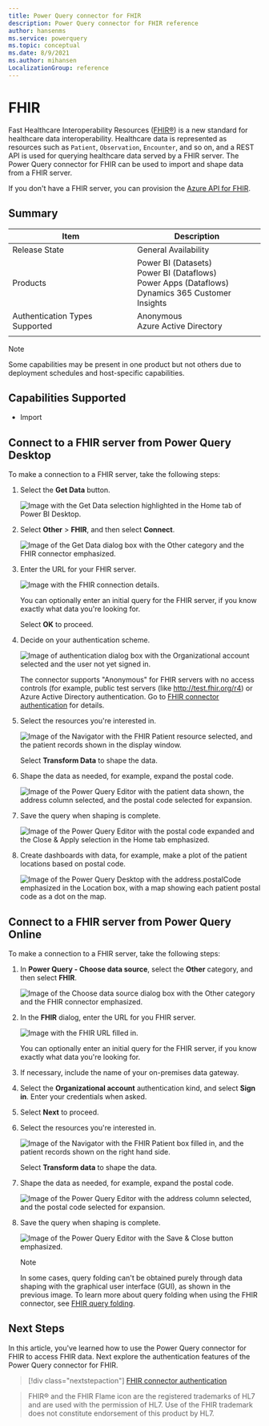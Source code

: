 ```yaml
---
title: Power Query connector for FHIR
description: Power Query connector for FHIR reference
author: hansenms
ms.service: powerquery
ms.topic: conceptual
ms.date: 8/9/2021
ms.author: mihansen
LocalizationGroup: reference
---
```


# FHIR

Fast Healthcare Interoperability Resources ([FHIR&reg;](https://hl7.org/fhir)) is a new standard for healthcare data interoperability. Healthcare data is represented as resources such as `Patient`, `Observation`, `Encounter`, and so on, and a REST API is used for querying healthcare data served by a FHIR server. The Power Query connector for FHIR can be used to import and shape data from a FHIR server.

If you don't have a FHIR server, you can provision the [Azure API for FHIR](/azure/healthcare-apis/).

## Summary

| Item | Description |
| ---- | ----------- |
| Release State | General Availability |
| Products | Power BI (Datasets)<br/>Power BI (Dataflows)<br/>Power Apps (Dataflows)<br/>Dynamics 365 Customer Insights |
| Authentication Types Supported | Anonymous<br/>Azure Active Directory |
| | |

>[!Note]
> Some capabilities may be present in one product but not others due to deployment schedules and host-specific capabilities.

## Capabilities Supported

* Import

## Connect to a FHIR server from Power Query Desktop

To make a connection to a FHIR server, take the following steps:

1. Select the **Get Data** button.

    ![Image with the Get Data selection highlighted in the Home tab of Power BI Desktop.](FHIR-GetData.png)

1. Select **Other** > **FHIR**, and then select **Connect**.

    ![Image of the Get Data dialog box with the Other category and the FHIR connector emphasized.](FHIR-GetData-More.png)

1. Enter the URL for your FHIR server.

    ![Image with the FHIR connection details.](FHIR-Connection-Details.png)

    You can optionally enter an initial query for the FHIR server, if you know exactly what data you're looking for.

    Select **OK** to proceed.

1. Decide on your authentication scheme.

    ![Image of authentication dialog box with the Organizational account selected and the user not yet signed in.](FHIR-Sign-In.png)

    The connector supports "Anonymous" for FHIR servers with no access controls (for example, public test servers (like http://test.fhir.org/r4) or Azure Active Directory authentication. Go to [FHIR connector authentication](FHIR-Authentication.md) for details.

1. Select the resources you're interested in.

    ![Image of the Navigator with the FHIR Patient resource selected, and the patient records shown in the display window.](FHIR-Navigator.png)

    Select **Transform Data** to shape the data.

1. Shape the data as needed, for example, expand the postal code.

    ![Image of the Power Query Editor with the patient data shown, the address column selected, and the postal code selected for expansion.](FHIR-ShapeData.png)

1. Save the query when shaping is complete.

    ![Image of the Power Query Editor with the postal code expanded and the Close & Apply selection in the Home tab emphasized.](FHIR-SaveQuery.png)

1. Create dashboards with data, for example, make a plot of the patient locations based on postal code.

    ![Image of the Power Query Desktop with the address.postalCode emphasized in the Location box, with a map showing each patient postal code as a dot on the map.](FHIR-PlotPatientlocations.png)

## Connect to a FHIR server from Power Query Online

To make a connection to a FHIR server, take the following steps:

1. In **Power Query - Choose data source**, select the **Other** category, and then select **FHIR**.

   ![Image of the Choose data source dialog box with the Other category and the FHIR connector emphasized.](FHIR-GetData-online.png)

2. In the **FHIR** dialog, enter the URL for you FHIR server.  

   ![Image with the FHIR URL filled in.](./FHIR-Access-online.png)

    You can optionally enter an initial query for the FHIR server, if you know exactly what data you're looking for.

3. If necessary, include the name of your on-premises data gateway.

4. Select the **Organizational account** authentication kind, and select **Sign in**. Enter your credentials when asked.

5. Select **Next** to proceed.

6. Select the resources you're interested in.

   ![Image of the Navigator with the FHIR Patient box filled in, and the patient records shown on the right hand side.](./FHIR-Navigator-online.png)

   Select **Transform data** to shape the data.

7. Shape the data as needed, for example, expand the postal code.

   ![Image of the Power Query Editor with the address column selected, and the postal code selected for expansion.](./FHIR-ShapeData-online.png)

8. Save the query when shaping is complete.

   ![Image of the Power Query Editor with the Save & Close button emphasized.](./FHIR-SaveQuery-online.png)

   >[!Note]
   > In some cases, query folding can't be obtained purely through data shaping with the graphical user interface (GUI), as shown in the previous image. To learn more about query folding when using the FHIR connector, see [FHIR query folding](./FHIR-QueryFolding.md).

## Next Steps

In this article, you've learned how to use the Power Query connector for FHIR to access FHIR data. Next explore the authentication features of the Power Query connector for FHIR.

>[!div class="nextstepaction"]
>[FHIR connector authentication](FHIR-Authentication.md)

> FHIR&reg; and the FHIR Flame icon are the registered trademarks of HL7 and are used with the permission of HL7. Use of the FHIR trademark does not constitute endorsement of this product by HL7.
